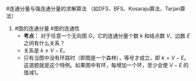 #连通分量与强连通分量的求解算法 （如DFS、BFS、Kosaraju算法、Tarjan算法）


1. #图的连通分量 #图的连通性  
	*   **考点：** 对于任意一个无向图 $G$，它的连通分量个数 $k$ 和结点数 $V$、边数 $E$ 之间有什么关系？
    *   关系是 $k \ge V - E$。
    *   只有当图中没有环路时（即图是一个森林），等号才成立，即 $k = V - E$。这道题就是这个特例。如果图中有环，每增加一个环，至少会使 $V-E$ 的值减1。